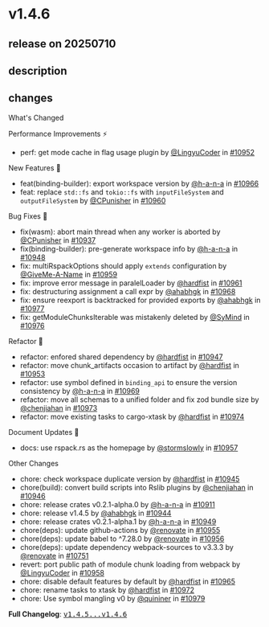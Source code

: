 # v1.4.6

## release on 20250710
## description
## changes
What's Changed

Performance Improvements ⚡

* perf: get mode cache in flag usage plugin by <a class="user-mention notranslate" data-hovercard-type="user" data-hovercard-url="/users/LingyuCoder/hovercard" data-octo-click="hovercard-link-click" data-octo-dimensions="link_type:self" href="https://github.com/LingyuCoder">@LingyuCoder</a> in <a class="issue-link js-issue-link" data-error-text="Failed to load title" data-id="3212275765" data-permission-text="Title is private" data-url="https://github.com/web-infra-dev/rspack/issues/10952" data-hovercard-type="pull_request" data-hovercard-url="/web-infra-dev/rspack/pull/10952/hovercard" href="https://github.com/web-infra-dev/rspack/pull/10952">#10952</a>

New Features 🎉

* feat(binding-builder): export workspace version by <a class="user-mention notranslate" data-hovercard-type="user" data-hovercard-url="/users/h-a-n-a/hovercard" data-octo-click="hovercard-link-click" data-octo-dimensions="link_type:self" href="https://github.com/h-a-n-a">@h-a-n-a</a> in <a class="issue-link js-issue-link" data-error-text="Failed to load title" data-id="3215206342" data-permission-text="Title is private" data-url="https://github.com/web-infra-dev/rspack/issues/10966" data-hovercard-type="pull_request" data-hovercard-url="/web-infra-dev/rspack/pull/10966/hovercard" href="https://github.com/web-infra-dev/rspack/pull/10966">#10966</a>
* feat: replace <code>std::fs</code> and <code>tokio::fs</code> with <code>inputFileSystem</code> and <code>outputFileSystem</code> by <a class="user-mention notranslate" data-hovercard-type="user" data-hovercard-url="/users/CPunisher/hovercard" data-octo-click="hovercard-link-click" data-octo-dimensions="link_type:self" href="https://github.com/CPunisher">@CPunisher</a> in <a class="issue-link js-issue-link" data-error-text="Failed to load title" data-id="3214595390" data-permission-text="Title is private" data-url="https://github.com/web-infra-dev/rspack/issues/10960" data-hovercard-type="pull_request" data-hovercard-url="/web-infra-dev/rspack/pull/10960/hovercard" href="https://github.com/web-infra-dev/rspack/pull/10960">#10960</a>

Bug Fixes 🐞

* fix(wasm): abort main thread when any worker is aborted by <a class="user-mention notranslate" data-hovercard-type="user" data-hovercard-url="/users/CPunisher/hovercard" data-octo-click="hovercard-link-click" data-octo-dimensions="link_type:self" href="https://github.com/CPunisher">@CPunisher</a> in <a class="issue-link js-issue-link" data-error-text="Failed to load title" data-id="3209087305" data-permission-text="Title is private" data-url="https://github.com/web-infra-dev/rspack/issues/10937" data-hovercard-type="pull_request" data-hovercard-url="/web-infra-dev/rspack/pull/10937/hovercard" href="https://github.com/web-infra-dev/rspack/pull/10937">#10937</a>
* fix(binding-builder): pre-generate workspace info by <a class="user-mention notranslate" data-hovercard-type="user" data-hovercard-url="/users/h-a-n-a/hovercard" data-octo-click="hovercard-link-click" data-octo-dimensions="link_type:self" href="https://github.com/h-a-n-a">@h-a-n-a</a> in <a class="issue-link js-issue-link" data-error-text="Failed to load title" data-id="3211446117" data-permission-text="Title is private" data-url="https://github.com/web-infra-dev/rspack/issues/10948" data-hovercard-type="pull_request" data-hovercard-url="/web-infra-dev/rspack/pull/10948/hovercard" href="https://github.com/web-infra-dev/rspack/pull/10948">#10948</a>
* fix: multiRspackOptions should apply <code>extends</code> configuration by <a class="user-mention notranslate" data-hovercard-type="user" data-hovercard-url="/users/GiveMe-A-Name/hovercard" data-octo-click="hovercard-link-click" data-octo-dimensions="link_type:self" href="https://github.com/GiveMe-A-Name">@GiveMe-A-Name</a> in <a class="issue-link js-issue-link" data-error-text="Failed to load title" data-id="3214389088" data-permission-text="Title is private" data-url="https://github.com/web-infra-dev/rspack/issues/10959" data-hovercard-type="pull_request" data-hovercard-url="/web-infra-dev/rspack/pull/10959/hovercard" href="https://github.com/web-infra-dev/rspack/pull/10959">#10959</a>
* fix: improve error message in paralelLoader by <a class="user-mention notranslate" data-hovercard-type="user" data-hovercard-url="/users/hardfist/hovercard" data-octo-click="hovercard-link-click" data-octo-dimensions="link_type:self" href="https://github.com/hardfist">@hardfist</a> in <a class="issue-link js-issue-link" data-error-text="Failed to load title" data-id="3214854821" data-permission-text="Title is private" data-url="https://github.com/web-infra-dev/rspack/issues/10961" data-hovercard-type="pull_request" data-hovercard-url="/web-infra-dev/rspack/pull/10961/hovercard" href="https://github.com/web-infra-dev/rspack/pull/10961">#10961</a>
* fix: destructuring assignment a call expr by <a class="user-mention notranslate" data-hovercard-type="user" data-hovercard-url="/users/ahabhgk/hovercard" data-octo-click="hovercard-link-click" data-octo-dimensions="link_type:self" href="https://github.com/ahabhgk">@ahabhgk</a> in <a class="issue-link js-issue-link" data-error-text="Failed to load title" data-id="3215509189" data-permission-text="Title is private" data-url="https://github.com/web-infra-dev/rspack/issues/10968" data-hovercard-type="pull_request" data-hovercard-url="/web-infra-dev/rspack/pull/10968/hovercard" href="https://github.com/web-infra-dev/rspack/pull/10968">#10968</a>
* fix: ensure reexport is backtracked for provided exports by <a class="user-mention notranslate" data-hovercard-type="user" data-hovercard-url="/users/ahabhgk/hovercard" data-octo-click="hovercard-link-click" data-octo-dimensions="link_type:self" href="https://github.com/ahabhgk">@ahabhgk</a> in <a class="issue-link js-issue-link" data-error-text="Failed to load title" data-id="3218078640" data-permission-text="Title is private" data-url="https://github.com/web-infra-dev/rspack/issues/10977" data-hovercard-type="pull_request" data-hovercard-url="/web-infra-dev/rspack/pull/10977/hovercard" href="https://github.com/web-infra-dev/rspack/pull/10977">#10977</a>
* fix: getModuleChunksIterable was mistakenly deleted by <a class="user-mention notranslate" data-hovercard-type="user" data-hovercard-url="/users/SyMind/hovercard" data-octo-click="hovercard-link-click" data-octo-dimensions="link_type:self" href="https://github.com/SyMind">@SyMind</a> in <a class="issue-link js-issue-link" data-error-text="Failed to load title" data-id="3218059252" data-permission-text="Title is private" data-url="https://github.com/web-infra-dev/rspack/issues/10976" data-hovercard-type="pull_request" data-hovercard-url="/web-infra-dev/rspack/pull/10976/hovercard" href="https://github.com/web-infra-dev/rspack/pull/10976">#10976</a>

Refactor 🔨

* refactor: enfored shared dependency by <a class="user-mention notranslate" data-hovercard-type="user" data-hovercard-url="/users/hardfist/hovercard" data-octo-click="hovercard-link-click" data-octo-dimensions="link_type:self" href="https://github.com/hardfist">@hardfist</a> in <a class="issue-link js-issue-link" data-error-text="Failed to load title" data-id="3211293399" data-permission-text="Title is private" data-url="https://github.com/web-infra-dev/rspack/issues/10947" data-hovercard-type="pull_request" data-hovercard-url="/web-infra-dev/rspack/pull/10947/hovercard" href="https://github.com/web-infra-dev/rspack/pull/10947">#10947</a>
* refactor: move chunk_artifacts occasion to artifact by <a class="user-mention notranslate" data-hovercard-type="user" data-hovercard-url="/users/hardfist/hovercard" data-octo-click="hovercard-link-click" data-octo-dimensions="link_type:self" href="https://github.com/hardfist">@hardfist</a> in <a class="issue-link js-issue-link" data-error-text="Failed to load title" data-id="3212373142" data-permission-text="Title is private" data-url="https://github.com/web-infra-dev/rspack/issues/10953" data-hovercard-type="pull_request" data-hovercard-url="/web-infra-dev/rspack/pull/10953/hovercard" href="https://github.com/web-infra-dev/rspack/pull/10953">#10953</a>
* refactor: use symbol defined in <code>binding_api</code> to ensure the version consistency by <a class="user-mention notranslate" data-hovercard-type="user" data-hovercard-url="/users/h-a-n-a/hovercard" data-octo-click="hovercard-link-click" data-octo-dimensions="link_type:self" href="https://github.com/h-a-n-a">@h-a-n-a</a> in <a class="issue-link js-issue-link" data-error-text="Failed to load title" data-id="3215594881" data-permission-text="Title is private" data-url="https://github.com/web-infra-dev/rspack/issues/10969" data-hovercard-type="pull_request" data-hovercard-url="/web-infra-dev/rspack/pull/10969/hovercard" href="https://github.com/web-infra-dev/rspack/pull/10969">#10969</a>
* refactor: move all schemas to a unified folder and fix zod bundle size by <a class="user-mention notranslate" data-hovercard-type="user" data-hovercard-url="/users/chenjiahan/hovercard" data-octo-click="hovercard-link-click" data-octo-dimensions="link_type:self" href="https://github.com/chenjiahan">@chenjiahan</a> in <a class="issue-link js-issue-link" data-error-text="Failed to load title" data-id="3217767136" data-permission-text="Title is private" data-url="https://github.com/web-infra-dev/rspack/issues/10973" data-hovercard-type="pull_request" data-hovercard-url="/web-infra-dev/rspack/pull/10973/hovercard" href="https://github.com/web-infra-dev/rspack/pull/10973">#10973</a>
* refactor: move existing tasks to cargo-xtask by <a class="user-mention notranslate" data-hovercard-type="user" data-hovercard-url="/users/hardfist/hovercard" data-octo-click="hovercard-link-click" data-octo-dimensions="link_type:self" href="https://github.com/hardfist">@hardfist</a> in <a class="issue-link js-issue-link" data-error-text="Failed to load title" data-id="3217785432" data-permission-text="Title is private" data-url="https://github.com/web-infra-dev/rspack/issues/10974" data-hovercard-type="pull_request" data-hovercard-url="/web-infra-dev/rspack/pull/10974/hovercard" href="https://github.com/web-infra-dev/rspack/pull/10974">#10974</a>

Document Updates 📖

* docs: use rspack.rs as the homepage by <a class="user-mention notranslate" data-hovercard-type="user" data-hovercard-url="/users/stormslowly/hovercard" data-octo-click="hovercard-link-click" data-octo-dimensions="link_type:self" href="https://github.com/stormslowly">@stormslowly</a> in <a class="issue-link js-issue-link" data-error-text="Failed to load title" data-id="3214325100" data-permission-text="Title is private" data-url="https://github.com/web-infra-dev/rspack/issues/10957" data-hovercard-type="pull_request" data-hovercard-url="/web-infra-dev/rspack/pull/10957/hovercard" href="https://github.com/web-infra-dev/rspack/pull/10957">#10957</a>

Other Changes

* chore: check workspace duplicate version by <a class="user-mention notranslate" data-hovercard-type="user" data-hovercard-url="/users/hardfist/hovercard" data-octo-click="hovercard-link-click" data-octo-dimensions="link_type:self" href="https://github.com/hardfist">@hardfist</a> in <a class="issue-link js-issue-link" data-error-text="Failed to load title" data-id="3211152716" data-permission-text="Title is private" data-url="https://github.com/web-infra-dev/rspack/issues/10945" data-hovercard-type="pull_request" data-hovercard-url="/web-infra-dev/rspack/pull/10945/hovercard" href="https://github.com/web-infra-dev/rspack/pull/10945">#10945</a>
* chore(build): convert build scripts into Rslib plugins by <a class="user-mention notranslate" data-hovercard-type="user" data-hovercard-url="/users/chenjiahan/hovercard" data-octo-click="hovercard-link-click" data-octo-dimensions="link_type:self" href="https://github.com/chenjiahan">@chenjiahan</a> in <a class="issue-link js-issue-link" data-error-text="Failed to load title" data-id="3211157153" data-permission-text="Title is private" data-url="https://github.com/web-infra-dev/rspack/issues/10946" data-hovercard-type="pull_request" data-hovercard-url="/web-infra-dev/rspack/pull/10946/hovercard" href="https://github.com/web-infra-dev/rspack/pull/10946">#10946</a>
* chore: release crates v0.2.1-alpha.0 by <a class="user-mention notranslate" data-hovercard-type="user" data-hovercard-url="/users/h-a-n-a/hovercard" data-octo-click="hovercard-link-click" data-octo-dimensions="link_type:self" href="https://github.com/h-a-n-a">@h-a-n-a</a> in <a class="issue-link js-issue-link" data-error-text="Failed to load title" data-id="3201627022" data-permission-text="Title is private" data-url="https://github.com/web-infra-dev/rspack/issues/10911" data-hovercard-type="pull_request" data-hovercard-url="/web-infra-dev/rspack/pull/10911/hovercard" href="https://github.com/web-infra-dev/rspack/pull/10911">#10911</a>
* chore: release v1.4.5 by <a class="user-mention notranslate" data-hovercard-type="user" data-hovercard-url="/users/ahabhgk/hovercard" data-octo-click="hovercard-link-click" data-octo-dimensions="link_type:self" href="https://github.com/ahabhgk">@ahabhgk</a> in <a class="issue-link js-issue-link" data-error-text="Failed to load title" data-id="3211106923" data-permission-text="Title is private" data-url="https://github.com/web-infra-dev/rspack/issues/10944" data-hovercard-type="pull_request" data-hovercard-url="/web-infra-dev/rspack/pull/10944/hovercard" href="https://github.com/web-infra-dev/rspack/pull/10944">#10944</a>
* chore: release crates v0.2.1-alpha.1 by <a class="user-mention notranslate" data-hovercard-type="user" data-hovercard-url="/users/h-a-n-a/hovercard" data-octo-click="hovercard-link-click" data-octo-dimensions="link_type:self" href="https://github.com/h-a-n-a">@h-a-n-a</a> in <a class="issue-link js-issue-link" data-error-text="Failed to load title" data-id="3212027181" data-permission-text="Title is private" data-url="https://github.com/web-infra-dev/rspack/issues/10949" data-hovercard-type="pull_request" data-hovercard-url="/web-infra-dev/rspack/pull/10949/hovercard" href="https://github.com/web-infra-dev/rspack/pull/10949">#10949</a>
* chore(deps): update github-actions by <a class="user-mention notranslate" data-hovercard-type="user" data-hovercard-url="/users/renovate/hovercard" data-octo-click="hovercard-link-click" data-octo-dimensions="link_type:self" href="https://github.com/renovate">@renovate</a> in <a class="issue-link js-issue-link" data-error-text="Failed to load title" data-id="3213810812" data-permission-text="Title is private" data-url="https://github.com/web-infra-dev/rspack/issues/10955" data-hovercard-type="pull_request" data-hovercard-url="/web-infra-dev/rspack/pull/10955/hovercard" href="https://github.com/web-infra-dev/rspack/pull/10955">#10955</a>
* chore(deps): update babel to ^7.28.0 by <a class="user-mention notranslate" data-hovercard-type="user" data-hovercard-url="/users/renovate/hovercard" data-octo-click="hovercard-link-click" data-octo-dimensions="link_type:self" href="https://github.com/renovate">@renovate</a> in <a class="issue-link js-issue-link" data-error-text="Failed to load title" data-id="3213814696" data-permission-text="Title is private" data-url="https://github.com/web-infra-dev/rspack/issues/10956" data-hovercard-type="pull_request" data-hovercard-url="/web-infra-dev/rspack/pull/10956/hovercard" href="https://github.com/web-infra-dev/rspack/pull/10956">#10956</a>
* chore(deps): update dependency webpack-sources to v3.3.3 by <a class="user-mention notranslate" data-hovercard-type="user" data-hovercard-url="/users/renovate/hovercard" data-octo-click="hovercard-link-click" data-octo-dimensions="link_type:self" href="https://github.com/renovate">@renovate</a> in <a class="issue-link js-issue-link" data-error-text="Failed to load title" data-id="3164903685" data-permission-text="Title is private" data-url="https://github.com/web-infra-dev/rspack/issues/10751" data-hovercard-type="pull_request" data-hovercard-url="/web-infra-dev/rspack/pull/10751/hovercard" href="https://github.com/web-infra-dev/rspack/pull/10751">#10751</a>
* revert: port public path of module chunk loading from webpack by <a class="user-mention notranslate" data-hovercard-type="user" data-hovercard-url="/users/LingyuCoder/hovercard" data-octo-click="hovercard-link-click" data-octo-dimensions="link_type:self" href="https://github.com/LingyuCoder">@LingyuCoder</a> in <a class="issue-link js-issue-link" data-error-text="Failed to load title" data-id="3214362975" data-permission-text="Title is private" data-url="https://github.com/web-infra-dev/rspack/issues/10958" data-hovercard-type="pull_request" data-hovercard-url="/web-infra-dev/rspack/pull/10958/hovercard" href="https://github.com/web-infra-dev/rspack/pull/10958">#10958</a>
* chore: disable default features by default by <a class="user-mention notranslate" data-hovercard-type="user" data-hovercard-url="/users/hardfist/hovercard" data-octo-click="hovercard-link-click" data-octo-dimensions="link_type:self" href="https://github.com/hardfist">@hardfist</a> in <a class="issue-link js-issue-link" data-error-text="Failed to load title" data-id="3215190578" data-permission-text="Title is private" data-url="https://github.com/web-infra-dev/rspack/issues/10965" data-hovercard-type="pull_request" data-hovercard-url="/web-infra-dev/rspack/pull/10965/hovercard" href="https://github.com/web-infra-dev/rspack/pull/10965">#10965</a>
* chore: rename tasks to xtask by <a class="user-mention notranslate" data-hovercard-type="user" data-hovercard-url="/users/hardfist/hovercard" data-octo-click="hovercard-link-click" data-octo-dimensions="link_type:self" href="https://github.com/hardfist">@hardfist</a> in <a class="issue-link js-issue-link" data-error-text="Failed to load title" data-id="3217659121" data-permission-text="Title is private" data-url="https://github.com/web-infra-dev/rspack/issues/10972" data-hovercard-type="pull_request" data-hovercard-url="/web-infra-dev/rspack/pull/10972/hovercard" href="https://github.com/web-infra-dev/rspack/pull/10972">#10972</a>
* chore: Use symbol mangling v0 by <a class="user-mention notranslate" data-hovercard-type="user" data-hovercard-url="/users/quininer/hovercard" data-octo-click="hovercard-link-click" data-octo-dimensions="link_type:self" href="https://github.com/quininer">@quininer</a> in <a class="issue-link js-issue-link" data-error-text="Failed to load title" data-id="3218113523" data-permission-text="Title is private" data-url="https://github.com/web-infra-dev/rspack/issues/10979" data-hovercard-type="pull_request" data-hovercard-url="/web-infra-dev/rspack/pull/10979/hovercard" href="https://github.com/web-infra-dev/rspack/pull/10979">#10979</a>

<strong>Full Changelog</strong>: <a class="commit-link" href="https://github.com/web-infra-dev/rspack/compare/v1.4.5...v1.4.6"><tt>v1.4.5...v1.4.6</tt></a>

